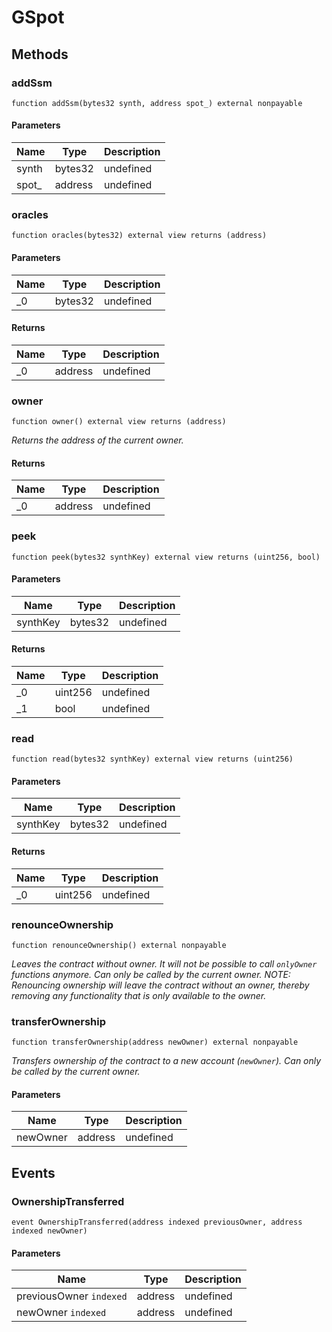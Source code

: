 # GSpot









## Methods

### addSsm

```solidity
function addSsm(bytes32 synth, address spot_) external nonpayable
```





#### Parameters

| Name | Type | Description |
|---|---|---|
| synth | bytes32 | undefined |
| spot_ | address | undefined |

### oracles

```solidity
function oracles(bytes32) external view returns (address)
```





#### Parameters

| Name | Type | Description |
|---|---|---|
| _0 | bytes32 | undefined |

#### Returns

| Name | Type | Description |
|---|---|---|
| _0 | address | undefined |

### owner

```solidity
function owner() external view returns (address)
```



*Returns the address of the current owner.*


#### Returns

| Name | Type | Description |
|---|---|---|
| _0 | address | undefined |

### peek

```solidity
function peek(bytes32 synthKey) external view returns (uint256, bool)
```





#### Parameters

| Name | Type | Description |
|---|---|---|
| synthKey | bytes32 | undefined |

#### Returns

| Name | Type | Description |
|---|---|---|
| _0 | uint256 | undefined |
| _1 | bool | undefined |

### read

```solidity
function read(bytes32 synthKey) external view returns (uint256)
```





#### Parameters

| Name | Type | Description |
|---|---|---|
| synthKey | bytes32 | undefined |

#### Returns

| Name | Type | Description |
|---|---|---|
| _0 | uint256 | undefined |

### renounceOwnership

```solidity
function renounceOwnership() external nonpayable
```



*Leaves the contract without owner. It will not be possible to call `onlyOwner` functions anymore. Can only be called by the current owner. NOTE: Renouncing ownership will leave the contract without an owner, thereby removing any functionality that is only available to the owner.*


### transferOwnership

```solidity
function transferOwnership(address newOwner) external nonpayable
```



*Transfers ownership of the contract to a new account (`newOwner`). Can only be called by the current owner.*

#### Parameters

| Name | Type | Description |
|---|---|---|
| newOwner | address | undefined |



## Events

### OwnershipTransferred

```solidity
event OwnershipTransferred(address indexed previousOwner, address indexed newOwner)
```





#### Parameters

| Name | Type | Description |
|---|---|---|
| previousOwner `indexed` | address | undefined |
| newOwner `indexed` | address | undefined |



